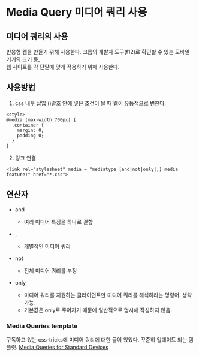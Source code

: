 # Media Query 미디어 쿼리 사용
## 미디어 쿼리의 사용
반응형 웹을 만들기 위해 사용한다. 크롬의 개발자 도구(f12)로 확인할 수 있는 모바일 기기의 크기 등,   
웹 사이트를 각 단말에 맞게 적용하기 위해 사용한다.   

## 사용방법

1) css 내부 삽입
()괄호 안에 넣은 조건이 될 때 웹이 유동적으로 변한다.
```
<style>
@media (max-width:700px) {
  .container {
    margin: 0;
    padding 0;
  }
}
```

2) 링크 연결
```
<link rel="stylesheet" media = "mediatype [and|not|only|,] media feature)" href="*.css">
```

## 연산자
* and 
  - 여러 미디어 특징을 하나로 결합
* ,
  - 개별적인 미디어 쿼리

* not
  - 전체 미디어 쿼리를 부정
* only 
  - 미디어 쿼리를 지원하는 클라이언트만 미디어 쿼리를 해석하라는 명령어. 생략 가능.
  - 기본값은 only로 주어지기 때문에 일반적으로 명시해 작성하지 않음.


### Media Queries template
구독하고 있는 css-tricks에 미디어 쿼리에 대한 글이 있었다. 꾸준히 업데이트 되는 템플릿.
[Media Queries for Standard Devices](https://css-tricks.com/snippets/css/media-queries-for-standard-devices/)
